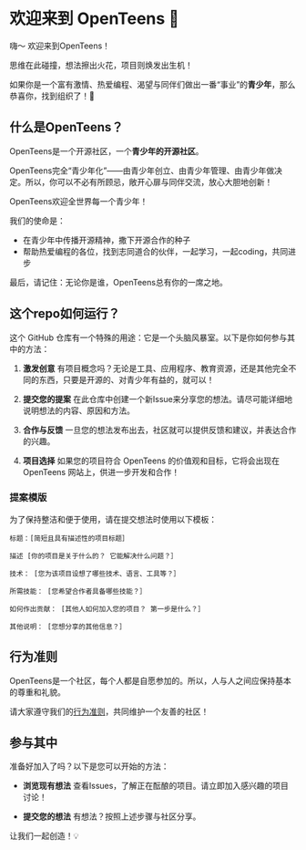 # 欢迎来到 OpenTeens 🌟
嗨～ 欢迎来到OpenTeens！

思维在此碰撞，想法擦出火花，项目则焕发出生机！

如果你是一个富有激情、热爱编程、渴望与同伴们做出一番“事业”的**青少年**，那么恭喜你，找到组织了！🚀

## 什么是OpenTeens？
OpenTeens是一个开源社区，一个**青少年的开源社区**。

OpenTeens完全“青少年化”——由青少年创立、由青少年管理、由青少年做决定。所以，你可以不必有所顾忌，敞开心扉与同伴交流，放心大胆地创新！

OpenTeens欢迎全世界每一个青少年！

我们的使命是：
- 在青少年中传播开源精神，撒下开源合作的种子
- 帮助热爱编程的各位，找到志同道合的伙伴，一起学习，一起coding，共同进步

最后，请记住：无论你是谁，OpenTeens总有你的一席之地。

## 这个repo如何运行？
这个 GitHub 仓库有一个特殊的用途：它是一个头脑风暴室。以下是你如何参与其中的方法：

1. **激发创意** 有项目概念吗？无论是工具、应用程序、教育资源，还是其他完全不同的东西，只要是开源的、对青少年有益的，就可以！

2. **提交您的提案** 在此仓库中创建一个新Issue来分享您的想法。请尽可能详细地说明想法的内容、原因和方法。

3. **合作与反馈** 一旦您的想法发布出去，社区就可以提供反馈和建议，并表达合作的兴趣。

4. **项目选择** 如果您的项目符合 OpenTeens 的价值观和目标，它将会出现在 OpenTeens 网站上，供进一步开发和合作！

### 提案模版

为了保持整洁和便于使用，请在提交想法时使用以下模板：
```
标题：[简短且具有描述性的项目标题］

描述 [你的项目是关于什么的？ 它能解决什么问题？］

技术： [您为该项目设想了哪些技术、语言、工具等？］

所需技能： [您希望合作者具备哪些技能？］

如何作出贡献： [其他人如何加入您的项目？ 第一步是什么？］

其他说明： [您想分享的其他信息？］
```

## 行为准则
OpenTeens是一个社区，每个人都是自愿参加的。所以，人与人之间应保持基本的尊重和礼貌。

请大家遵守我们的[行为准则](CODE_OF_CONDUCT.md)，共同维护一个友善的社区！

## 参与其中

准备好加入了吗？以下是您可以开始的方法：

- **浏览现有想法** 查看Issues，了解正在酝酿的项目。请立即加入感兴趣的项目讨论！

- **提交您的想法** 有想法？按照上述步骤与社区分享。

让我们一起创造！💡
